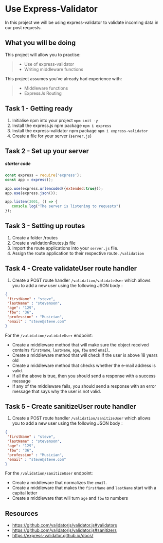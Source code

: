 # Use Express-Validator 

In this project we will be using express-validator to validate incoming data in our post requests. 

## What you will be doing

This project will allow you to practise:

> - Use of express-validator 
> - Writing middleware functions


This project assumes you've already had experience with:

> - Middleware functions
> - ExpressJs Routing


## Task 1 - Getting ready

1. Initialise npm into your project
   `npm init -y`
2. Install the express.js npm package
   `npm i express`
3. Install the express-validator npm package
   `npm i express-validator`
4. Create a file for your server (`server.js`)


## Task 2 - Set up your server

##### starter code
```javascript
const express = require('express');
const app = express();

app.use(express.urlencoded({extended:true}));
app.use(express.json());

app.listen(3001, () => {
   console.log("The server is listening to requests") 
});
```

## Task 3 - Setting up routes 

  1. Create a folder /routes 
  2. Create a validationRoutes.js file 
  3. Import the route applications into your `server.js` file.
  4. Assign the route application to their respective route. `/validation`


## Task 4 - Create validateUser route handler
  1. Create a POST route handler `/validation/validateUser` which allows you to add a new user using the following JSON body :
 ```json
{
  "firstName" : "steve",
  "lastName" : "stevenson",
  "age": "129",
  "fbw": "36",
  "profession" : "Musician",
  "email" : "steve@steve.com"
}
```
For the  `/validation/validateUser` endpoint: 

- Create a middleware method that will make sure the object received contains `firstName`, `lastName`, `age`, `fbw` and `email`.
- Create a middleware method that will check if the user is above 18 years old
- Create a middleware method that checks whether the e-mail address is valid.
- If all the above is true, then you should send a response with a success message
- If any of the middleware fails, you should send a response with an error message that says why the user is not valid.




## Task 5 - Create sanitizeUser route handler
  1. Create a POST route handler `/validation/sanitizeUser` which allows you to add a new user using the following JSON body :
 ```json
{
  "firstName" : "steve",
  "lastName" : "stevenson",
  "age": "129",
  "fbw": "36",
  "profession" : "Musician",
  "email" : "steve@steve.com"
}
```

For the  `/validation/sanitizeUser` endpoint: 

 - Create a middleware that normalizes the `email`.
- Create a middleware that makes the `firstName` and `lastName` start with a capital letter
 - Create a middleware that will turn `age` and `fbw` to numbers


## Resources
-  https://github.com/validatorjs/validator.js#validators
-  https://github.com/validatorjs/validator.js#sanitizers
-  https://express-validator.github.io/docs/

